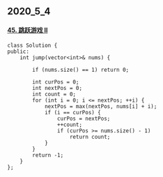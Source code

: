 ## 2020_5_4

#### [45. 跳跃游戏 II](https://leetcode-cn.com/problems/jump-game-ii/)

```
class Solution {
public:
    int jump(vector<int>& nums) {

        if (nums.size() == 1) return 0;

        int curPos = 0;
        int nextPos = 0;
        int count = 0;
        for (int i = 0; i <= nextPos; ++i) {
            nextPos = max(nextPos, nums[i] + i);
            if (i == curPos) {
                curPos = nextPos;
                ++count;
                if (curPos >= nums.size() - 1)
                    return count;
            }
        }
        return -1;
    }
};
```

